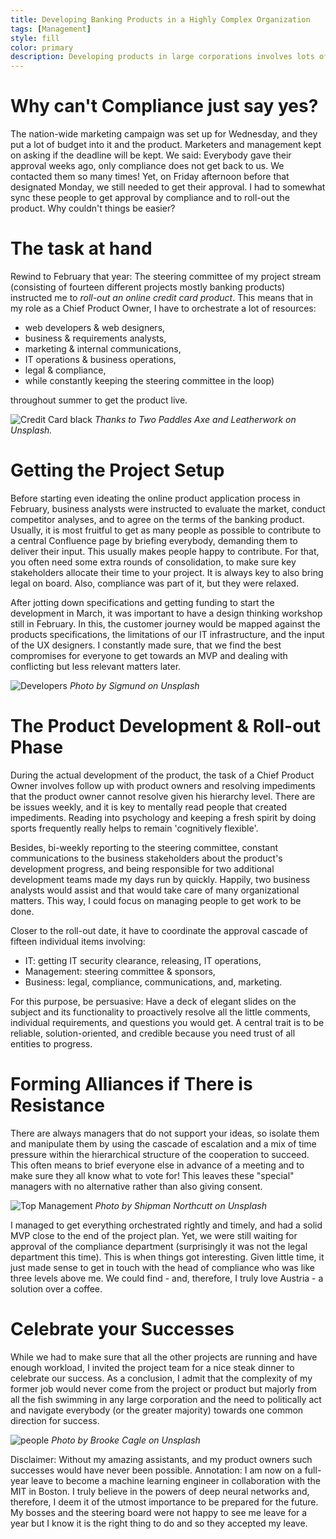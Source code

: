 ```yaml
---
title: Developing Banking Products in a Highly Complex Organization
tags: [Management]
style: fill
color: primary
description: Developing products in large corporations involves lots of coordination and timing.
---
```


# Why can't Compliance just say yes?

The nation-wide marketing campaign was set up for Wednesday, and they put a lot of budget into it and the product. Marketers and management kept on asking if the  deadline will be kept. We said: Everybody gave their approval weeks ago, only compliance does not get back to us. We contacted them so many times! Yet, on Friday afternoon before that designated Monday, we still needed to get their approval. I had to somewhat sync these people to get approval by compliance and to roll-out the product. Why couldn't things be easier?

# The task at hand

Rewind to February that year: The steering committee of my project stream (consisting of fourteen different projects mostly banking products) instructed me to _roll-out an online credit card product_.  This means that in my role as a Chief Product Owner, I have to orchestrate a lot of resources:

- web developers & web designers,
- business & requirements analysts,
- marketing & internal communications,
- IT operations & business operations,
- legal & compliance,
- while constantly keeping the steering committee in the loop)

throughout summer to get the product live.

![Credit Card black](https://images.unsplash.com/photo-1531190260877-c8d11eb5afaf?ixlib=rb-1.2.1&ixid=eyJhcHBfaWQiOjEyMDd9&auto=format&fit=crop&w=1950&q=80)
*Thanks to Two Paddles Axe and Leatherwork on Unsplash.*

# Getting the Project Setup

Before starting even ideating the online product application process in February, business analysts were instructed to evaluate the market, conduct competitor analyses, and to agree on the terms of the banking product. Usually, it is most fruitful to get as many people as possible to contribute to a central Confluence page by briefing everybody, demanding them to deliver their input. This usually makes people happy to contribute. For that, you often need some extra rounds of consolidation, to make sure key stakeholders allocate their time to your project. It is always key to also bring legal on board. Also, compliance was part of it, but they were relaxed.

After jotting down specifications and getting funding to start the development in March, it was important to have a design thinking workshop still in February. In this, the customer journey would be mapped against the products specifications, the limitations of our IT infrastructure, and the input of the UX designers.  I constantly made sure, that we find the best compromises for everyone to get towards an MVP and dealing with conflicting but less relevant matters later.

![Developers](https://images.unsplash.com/photo-1574790398664-0cb03682ed1c?ixlib=rb-1.2.1&ixid=eyJhcHBfaWQiOjEyMDd9&auto=format&fit=crop&w=1651&q=80)
*Photo by Sigmund on Unsplash*

# The Product Development & Roll-out Phase

During the actual development of the product, the task of a Chief Product Owner involves follow up with product owners and resolving impediments that the product owner cannot resolve given his hierarchy level. There are be issues weekly, and it is key to mentally read people that created impediments. Reading into psychology and keeping a fresh spirit by doing sports frequently really helps to remain 'cognitively flexible'.

Besides, bi-weekly reporting to the steering committee, constant communications to the business stakeholders about the product's development progress, and being responsible for two additional development teams made my days run by quickly. Happily, two business analysts would assist and that would take care of many organizational matters. This way, I could focus on managing people to get work to be done.

Closer to the roll-out date, it have to coordinate the approval cascade of fifteen individual items involving:
- IT: getting IT security clearance, releasing, IT operations,
- Management: steering committee & sponsors,
- Business: legal, compliance, communications, and, marketing.

For this purpose, be persuasive: Have a deck of elegant slides on the subject and its functionality to proactively resolve all the little comments, individual requirements, and questions you would get. A central trait is to be reliable, solution-oriented, and credible because you need trust of all entities to progress.

# Forming Alliances if There is Resistance

There are always managers that do not support your ideas, so isolate them and manipulate them by using the cascade of escalation and a mix of time pressure within the hierarchical structure of the cooperation to succeed. This often means to brief everyone else in advance of a meeting and to make sure they all know what to vote for! This leaves these "special" managers with no alternative rather than also giving consent.

![Top Management](https://images.unsplash.com/photo-1562788869-4ed32648eb72?ixlib=rb-1.2.1&ixid=eyJhcHBfaWQiOjEyMDd9&auto=format&fit=crop&w=1652&q=80)
*Photo by Shipman Northcutt on Unsplash*

I managed to get everything orchestrated rightly and timely, and had a solid MVP close to the end of the project plan. Yet, we were still waiting for approval of the compliance department (surprisingly it was not the legal department this time). This is when things got interesting. Given little time, it just made sense to get in touch with the head of compliance who was like three levels above me. We could find - and, therefore, I truly love Austria - a solution over a coffee.

# Celebrate your Successes

While we had to make sure that all the other projects are running and have enough workload, I invited the project team for a nice steak dinner to celebrate our success. As a conclusion, I admit that the complexity of my former job would never come from the project or product but majorly from all the fish swimming in any large corporation and the need to politically act and navigate everybody (or the greater majority) towards one common direction for success.

![people](https://images.unsplash.com/photo-1522202176988-66273c2fd55f?ixlib=rb-1.2.1&ixid=eyJhcHBfaWQiOjEyMDd9&auto=format&fit=crop&w=1651&q=80)
*Photo by Brooke Cagle on Unsplash*

Disclaimer: Without my amazing assistants, and my product owners such successes would have never been possible.
Annotation: I am now on a full-year leave to become a machine learning engineer in collaboration with the MIT in Boston. I truly believe in the powers of deep neural networks and, therefore, I deem it of the utmost importance to be prepared for the future. My bosses and the steering board were not happy to see me leave for a year but I know it is the right thing to do and so they accepted my leave.
